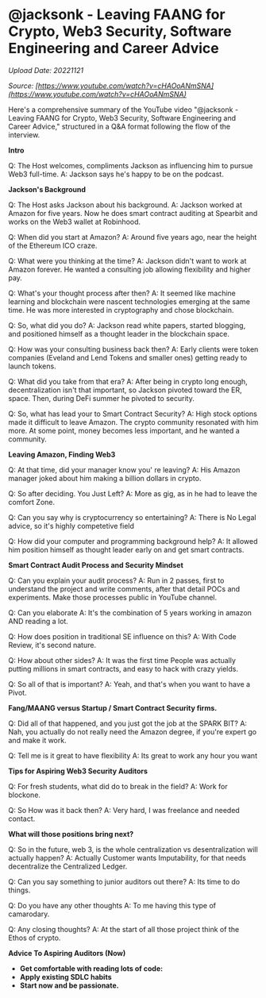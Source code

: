 # @jacksonk - Leaving FAANG for Crypto, Web3 Security, Software Engineering and Career Advice

*Upload Date: 20221121*

*Source: [https://www.youtube.com/watch?v=cHAOoANmSNA](https://www.youtube.com/watch?v=cHAOoANmSNA)*

Here's a comprehensive summary of the YouTube video "@jacksonk - Leaving FAANG for Crypto, Web3 Security, Software Engineering and Career Advice," structured in a Q&A format following the flow of the interview.

**Intro**

Q: The Host welcomes, compliments Jackson as influencing him to pursue Web3 full-time.
A: Jackson says he's happy to be on the podcast.

**Jackson's Background**

Q: The Host asks Jackson about his background.
A: Jackson worked at Amazon for five years. Now he does smart contract auditing at Spearbit and works on the Web3 wallet at Robinhood.

Q: When did you start at Amazon?
A: Around five years ago, near the height of the Ethereum ICO craze.

Q: What were you thinking at the time?
A: Jackson didn't want to work at Amazon forever. He wanted a consulting job allowing flexibility and higher pay.

Q: What's your thought process after then?
A: It seemed like machine learning and blockchain were nascent technologies emerging at the same time. He was more interested in cryptography and chose blockchain.

Q: So, what did you do?
A: Jackson read white papers, started blogging, and positioned himself as a thought leader in the blockchain space.

Q: How was your consulting business back then?
A: Early clients were token companies (Eveland and Lend Tokens and smaller ones) getting ready to launch tokens.

Q: What did you take from that era?
A: After being in crypto long enough, decentralization isn't that important, so Jackson pivoted toward the ER, space. Then, during DeFi summer he pivoted to security.

Q: So, what has lead your to Smart Contract Security?
A: High stock options made it difficult to leave Amazon. The crypto community resonated with him more. At some point, money becomes less important, and he wanted a community.

**Leaving Amazon, Finding Web3**

Q: At that time, did your manager know you' re leaving?
A: His Amazon manager joked about him making a billion dollars in crypto.

Q: So after deciding. You Just Left?
A: More as gig, as in he had to leave the comfort Zone.

Q: Can you say why is cryptocurrency so entertaining?
A: There is No Legal advice, so it's highly competetive field

Q: How did your computer and programming background help?
A: It allowed him position himself as thought leader early on and get smart contracts.

**Smart Contract Audit Process and Security Mindset**

Q: Can you explain your audit process?
A: Run in 2 passes, first to understand the project and write comments, after that detail POCs and experiments.
Make those processes public in YouTube channel.

Q: Can you elaborate
A: It's the combination of 5 years working in amazon AND reading a lot.

Q: How does position in traditional SE influence on this?
A: With Code Review, it's second nature.

Q: How about other sides?
A: It was the first time People was actually putting millions in smart contracts, and easy to hack with crazy yields.

Q: So all of that is important?
A: Yeah, and that's when you want to have a Pivot.

**Fang/MAANG versus Startup / Smart Contract Security firms.**

Q: Did all of that happened, and you just got the job at the SPARK BIT?
A: Nah, you actually do not really need the Amazon degree, if you're expert go and make it work.

Q: Tell me is it great to have flexibility
A: Its great to work any hour you want

**Tips for Aspiring Web3 Security Auditors**

Q: For fresh students, what did do to break in the field?
A: Work for blockone.

Q: So How was it back then?
A: Very hard, I was freelance and needed contact.

**What will those positions bring next?**

Q: So in the future, web 3, is the whole centralization vs desentralization will actually happen?
A: Actually Customer wants Imputability, for that needs decentralize the Centralized Ledger.

Q: Can you say something to junior auditors out there?
A: Its time to do things.

Q: Do you have any other thoughts
A: To me having this type of camarodary.

Q: Any closing thoughts?
A: At the start of all those project think of the Ethos of crypto.

**Advice To Aspiring Auditors (Now)**

*   **Get comfortable with reading lots of code:**
*   **Apply existing SDLC habits**
*   **Start now and be passionate.**